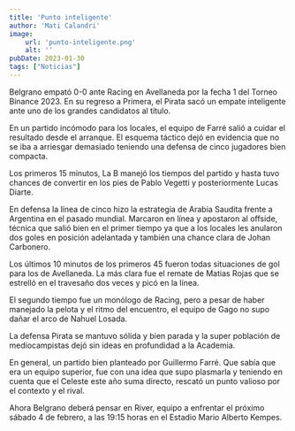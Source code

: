 ```yaml
---
title: 'Punto inteligente'
author: 'Mati Calandri'
image:
    url: 'punto-inteligente.png'
    alt: ''
pubDate: 2023-01-30
tags: ["Noticias"]
---
```


Belgrano empató 0-0 ante Racing en Avellaneda por la fecha 1 del Torneo Binance 2023. En su regreso a Primera, el Pirata sacó un empate inteligente ante uno de los grandes candidatos al título.

En un partido incómodo para los locales, el equipo de Farré salió a cuidar el resultado desde el arranque. El esquema táctico dejó en evidencia que no se iba a arriesgar demasiado teniendo una defensa de cinco jugadores bien compacta.

Los primeros 15 minutos, La B manejó los tiempos del partido y hasta tuvo chances de convertir en los pies de Pablo Vegetti y posteriormente Lucas Diarte.

En defensa la línea de cinco hizo la estrategia de Arabia Saudita frente a Argentina en el pasado mundial. Marcaron en línea y apostaron al offside, técnica que salió bien en el primer tiempo ya que a los locales les anularon dos goles en posición adelantada y también una chance clara de Johan Carbonero.

Los últimos 10 minutos de los primeros 45 fueron todas situaciones de gol para los de Avellaneda. La más clara fue el remate de Matias Rojas que se estrelló en el travesaño dos veces y picó en la línea.

El segundo tiempo fue un monólogo de Racing, pero a pesar de haber manejado la pelota y el ritmo del encuentro, el equipo de Gago no supo dañar el arco de Nahuel Losada.

La defensa Pirata se mantuvo sólida y bien parada y la super población de mediocampistas dejó sin ideas en profundidad a la Academia.

En general, un partido bien planteado por Guillermo Farré. Que sabía que era un equipo superior, fue con una idea que supo plasmarla y teniendo en cuenta que el Celeste este año suma directo, rescató un punto valioso por el contexto y el rival.

Ahora Belgrano deberá pensar en River, equipo a enfrentar el próximo sábado 4 de febrero, a las 19:15 horas en el Estadio Mario Alberto Kempes.
